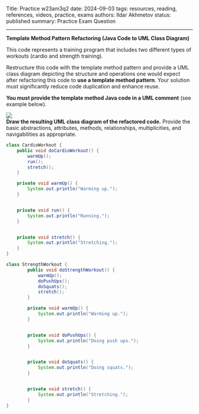 Title: Practice w23am3q2
date: 2024-09-03
tags: resources, reading, references, videos, practice, exams
authors: Ildar Akhmetov
status: published
summary: Practice Exam Question

----

**Template Method Pattern Refactoring (Java Code to UML Class Diagram)**

This code represents a training program that includes two different types of workouts (cardio and strength training).  

Restructure this code with the template method pattern and provide a UML class diagram depicting the structure and operations one would expect after refactoring this code to **use a template method pattern**. Your solution must significantly reduce code duplication and enhance reuse.  

**You must provide the template method Java code in a UML comment** (see example below).  
  
![]({attach}w23am3q2.png)  
**Draw the resulting UML class diagram of the refactored code.** Provide the basic abstractions, attributes, methods, relationships, multiplicities, and navigabilities as appropriate.

```java
class CardioWorkout {
    public void doCardioWorkout() {
        warmUp();
        run();
        stretch();
    }

    private void warmUp() {
        System.out.println("Warming up.");
    }


    private void run() {
        System.out.println("Running.");
    }


    private void stretch() {
        System.out.println("Stretching.");
    }
}

class StrengthWorkout {  
        public void doStrengthWorkout() {
            warmUp();
            doPushUps();
            doSquats();
            stretch();
        }

        private void warmUp() {
            System.out.println("Warming up.");
        }


        private void doPushUps() {
            System.out.println("Doing push ups.");
        }


        private void doSquats() {
            System.out.println("Doing squats.");
        }


        private void stretch() {
            System.out.println("Stretching.");
        }
}
```